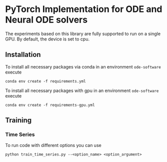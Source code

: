 # PyTorch Implementation for ODE and Neural ODE solvers
The experiments based on this library are fully supported to run on a single GPU. 
By default, the device is set to cpu. 

## Installation

To install all necessary packages via conda in an environment `ode-software` execute
```
conda env create -f requirements.yml
```
To install all necessary packages with gpu in an environment `ode-software` execute
```
conda env create -f requirements-gpu.yml
```
## Training

### Time Series

To run code with different options you can use
```
python train_time_series.py --<option_name> <option_argument>
```


